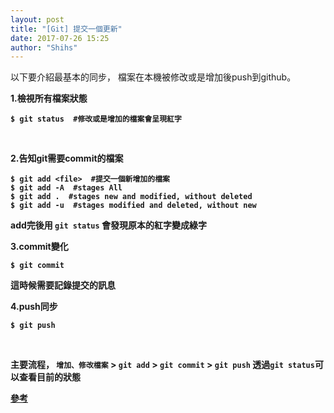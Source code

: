 ```yaml
---
layout: post
title: "[Git] 提交一個更新"
date: 2017-07-26 15:25
author: "Shihs"
---
```



以下要介紹最基本的同步，
檔案在本機被修改或是增加後push到github。


<b>1.檢視所有檔案狀態
```git
$ git status  #修改或是增加的檔案會呈現紅字
```
<br>

<b>2.告知git需要commit的檔案
```git
$ git add <file>  #提交一個新增加的檔案
$ git add -A  #stages All
$ git add .  #stages new and modified, without deleted
$ git add -u  #stages modified and deleted, without new
```
add完後用 `git status` 會發現原本的紅字變成綠字
<br>

<b>3.commit變化
```git
$ git commit
```
這時候需要記錄提交的訊息
<br>

<b>4.push同步
```git
$ git push
```
<br>


主要流程，
`增加、修改檔案` > `git add` > `git commit` > `git push`
透過`git status`可以查看目前的狀態


[參考](https://zlargon.gitbooks.io/git-tutorial/content/startup/commit_a_patch.html)


